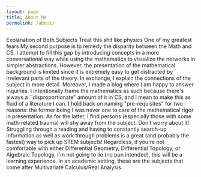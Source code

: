 ```yaml
---
layout: page
title: About Me
permalink: /about/
---
```


Explanation of Both Subjects Treat this shit like physics
	One of my greatest fears My second purpose is to remedy the disparity between the Math and CS. I attempt to fill this gap by introducing concepts in a more conversational way while using the mathematics to visualize the networks in simpler abstractions. However, the presentation of the mathematical background is limited since it is extremely easy to get distracted by irrelevant parts of the theory. In exchange, I explain the connections of the subject in more detail. Moreover, I made a blog where I am happy to answer inquiries. I intentionally frame the mathematics as such because there's always a ``disproportionate" amount of it in CS, and I mean to make this as fluid of a literature I can.
	I hold back on naming "pre-requisites" for two reasons: the former being I was never one to care of the mathematical rigor in presentation. As for the latter, I find persons (especially those with some math-related trauma) will shy away from the subject. Don't worry about it! Struggling through a reading and having to constantly search-up information as well as work through problems is a great (and probably the fastest) way to pick up STEM subjects! Regardless, if you're not comfortable with either Differential Geometry, Differential Topology, or Algebraic Topology, I'm not going to lie (no pun intended), this will be a learning experience. In an academic setting, these are the subjects that come after Multivariate Calculus/Real Analysis.
